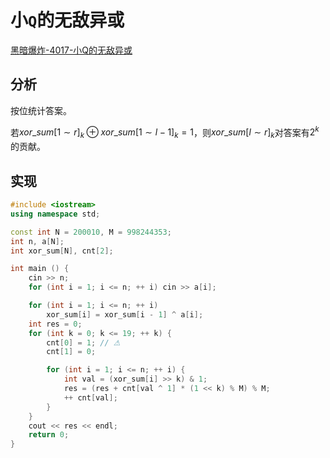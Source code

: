 # 小`Q`的无敌异或

[黑暗爆炸-4017-小Q的无敌异或](https://vjudge.net/problem/%E9%BB%91%E6%9A%97%E7%88%86%E7%82%B8-4017)

## 分析

按位统计答案。

若$xor\_sum[1 \sim r]_k \oplus xor\_sum[1 \sim l-1]_k = 1$，则$xor\_sum[l \sim r]_k$对答案有$2^k$的贡献。

## 实现

```cpp
#include <iostream>
using namespace std;

const int N = 200010, M = 998244353;
int n, a[N];
int xor_sum[N], cnt[2];

int main () {
    cin >> n;
    for (int i = 1; i <= n; ++ i) cin >> a[i];

    for (int i = 1; i <= n; ++ i)
        xor_sum[i] = xor_sum[i - 1] ^ a[i];
    int res = 0;
    for (int k = 0; k <= 19; ++ k) {
        cnt[0] = 1; // ⚠
        cnt[1] = 0;

        for (int i = 1; i <= n; ++ i) {
            int val = (xor_sum[i] >> k) & 1;
            res = (res + cnt[val ^ 1] * (1 << k) % M) % M;
            ++ cnt[val];
        }
    }
    cout << res << endl;
    return 0;
}
```

